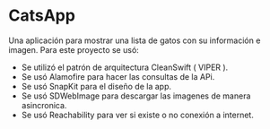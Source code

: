 # CatsApp

Una aplicación para mostrar una lista de gatos con su información e imagen.
Para este proyecto se usó:

- Se utilizó el patrón de arquitectura CleanSwift ( VIPER ).
- Se usó Alamofire para hacer las consultas de la APi.
- Se usó SnapKit para el diseño de la app.
- Se usó SDWebImage para descargar las imagenes de manera asincronica.
- Se usó Reachability para ver si existe o no conexión a internet.

